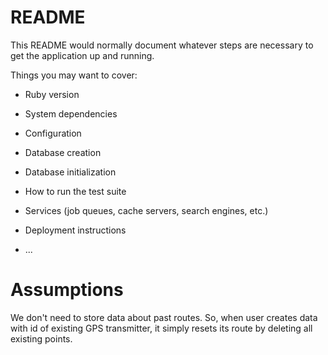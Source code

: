# README

This README would normally document whatever steps are necessary to get the
application up and running.

Things you may want to cover:

* Ruby version

* System dependencies

* Configuration

* Database creation

* Database initialization

* How to run the test suite

* Services (job queues, cache servers, search engines, etc.)

* Deployment instructions

* ...

# Assumptions

We don't need to store data about past routes. So, when user creates data with id of existing GPS transmitter,
it simply resets its route by deleting all existing points.
